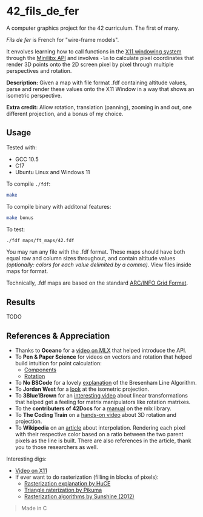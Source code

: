 # 42_fils_de_fer
A computer graphics project for the 42 curriculum. The first of many.

*Fils de fer* is French for "wire-frame models".

It envolves learning how to call functions in the [X11 windowing system](https://en.wikipedia.org/wiki/X_Window_System) through the [Minilibx API](https://github.com/42paris/minilibx-linux.git) and involves ```-lm``` to calculate pixel coordinates that render 3D points onto the 2D screen pixel by pixel through multiple perspectives and rotation.

**Description:** Given a map with file format .fdf containing altitude values, parse and render these values onto the X11 Window in a way that shows an isometric perspective.

**Extra credit:** Allow rotation, translation (panning), zooming in and out, one different projection, and a bonus of my choice.

## Usage

Tested with:
- GCC 10.5
- C17
- Ubuntu Linux and Windows 11

To compile ```./fdf```:
```sh
make
```
To compile binary with additonal features:
```sh
make bonus
```

To test:
```sh
./fdf maps/ft_maps/42.fdf
```
You may run any file with the .fdf format. These maps should have both equal row and column sizes throughout, and contain altitude values *(optionally: colors for each value delimited by a comma)*. View files inside maps for format.

Technically, .fdf maps are based on the standard [ARC/INFO Grid Format](https://en.wikipedia.org/wiki/Esri_grid).

## Results

TODO

## References & Appreciation

- Thanks to **Oceano** for a [video on MLX](https://www.youtube.com/watch?v=bYS93r6U0zg&t=1379s) that helped introduce the API.
- To **Pen & Paper Science** for videos on vectors and rotation that helped build intuition for point calculation:
  - [Components](https://www.youtube.com/watch?v=IG462zbaAvQ)
  - [Rotation](https://youtu.be/EZufiIwwqFA?si=8ehUxfqb-5297pOd)
- To **No BSCode** for a lovely [explanation](https://www.youtube.com/watch?v=CceepU1vIKo) of the Bresenham Line Algorithm.
- To **Jordan West** for a [look](https://www.youtube.com/watch?v=04oQ2jOUjkU) at the isometric projection.
- To **3Blue1Brown** for an [interesting video](https://www.youtube.com/watch?v=kYB8IZa5AuE) about linear transformations that helped get a feeling for matrix manipulators like rotation matrixes.
- To the **contributers of 42Docs** for a [manual](https://harm-smits.github.io/42docs/libs/minilibx) on the mlx library.
- To **The Coding Train** on a [hands-on video](https://youtu.be/p4Iz0XJY-Qk?si=cI7ZTh10sMXKqa3l) about 3D rotation and projection.
- To **Wikipedia** on an [article](https://en.wikipedia.org/wiki/Bilinear_interpolation) about interpolation. Rendering each pixel with their respective color based on a ratio between the two parent pixels as the line is built. There are also references in the article, thank you to those researchers as well.

Interesting digs:
- [Video on X11](https://www.youtube.com/watch?v=R-N-fgKWYGU)
- If ever want to do rasterization (filling in blocks of pixels):
  - [Rasterization explanation by HuCE](https://www.youtube.com/watch?v=t7Ztio8cwqM)
  - [Triangle raterization by Pikuma](https://www.youtube.com/watch?v=k5wtuKWmV48)
  - [Rasterization algorithms by Sunshine (2012)](https://www.sunshine2k.de/coding/java/TriangleRasterization/TriangleRasterization.html)

> Made in C
